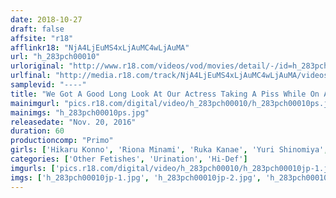 ```yaml
---
date: 2018-10-27
draft: false
affsite: "r18"
afflinkr18: "NjA4LjEuMS4xLjAuMC4wLjAuMA"
url: "h_283pch00010"
urloriginal: "http://www.r18.com/videos/vod/movies/detail/-/id=h_283pch00010"
urlfinal: "http://media.r18.com/track/NjA4LjEuMS4xLjAuMC4wLjAuMA/videos/vod/movies/detail/-/id=h_283pch00010"
samplevid: "----"
title: "We Got A Good Long Look At Our Actress Taking A Piss While On A Break During Our Location Shoot"
mainimgurl: "pics.r18.com/digital/video/h_283pch00010/h_283pch00010ps.jpg"
mainimgs: "h_283pch00010ps.jpg"
releasedate: "Nov. 20, 2016"
duration: 60
productioncomp: "Primo"
girls: ['Hikaru Konno', 'Riona Minami', 'Ruka Kanae', 'Yuri Shinomiya', 'Marie Konishi', 'Airi Sato', 'Miori Hara', 'Nagomi']
categories: ['Other Fetishes', 'Urination', 'Hi-Def']
imgurls: ['pics.r18.com/digital/video/h_283pch00010/h_283pch00010jp-1.jpg', 'pics.r18.com/digital/video/h_283pch00010/h_283pch00010jp-2.jpg', 'pics.r18.com/digital/video/h_283pch00010/h_283pch00010jp-3.jpg', 'pics.r18.com/digital/video/h_283pch00010/h_283pch00010jp-4.jpg', 'pics.r18.com/digital/video/h_283pch00010/h_283pch00010jp-5.jpg', 'pics.r18.com/digital/video/h_283pch00010/h_283pch00010jp-6.jpg', 'pics.r18.com/digital/video/h_283pch00010/h_283pch00010jp-7.jpg', 'pics.r18.com/digital/video/h_283pch00010/h_283pch00010jp-8.jpg', 'pics.r18.com/digital/video/h_283pch00010/h_283pch00010jp-9.jpg', 'pics.r18.com/digital/video/h_283pch00010/h_283pch00010jp-10.jpg', 'pics.r18.com/digital/video/h_283pch00010/h_283pch00010jp-11.jpg', 'pics.r18.com/digital/video/h_283pch00010/h_283pch00010jp-12.jpg', 'pics.r18.com/digital/video/h_283pch00010/h_283pch00010jp-13.jpg', 'pics.r18.com/digital/video/h_283pch00010/h_283pch00010jp-14.jpg', 'pics.r18.com/digital/video/h_283pch00010/h_283pch00010jp-15.jpg', 'pics.r18.com/digital/video/h_283pch00010/h_283pch00010jp-16.jpg', 'pics.r18.com/digital/video/h_283pch00010/h_283pch00010jp-17.jpg', 'pics.r18.com/digital/video/h_283pch00010/h_283pch00010jp-18.jpg', 'pics.r18.com/digital/video/h_283pch00010/h_283pch00010jp-19.jpg', 'pics.r18.com/digital/video/h_283pch00010/h_283pch00010jp-20.jpg']
imgs: ['h_283pch00010jp-1.jpg', 'h_283pch00010jp-2.jpg', 'h_283pch00010jp-3.jpg', 'h_283pch00010jp-4.jpg', 'h_283pch00010jp-5.jpg', 'h_283pch00010jp-6.jpg', 'h_283pch00010jp-7.jpg', 'h_283pch00010jp-8.jpg', 'h_283pch00010jp-9.jpg', 'h_283pch00010jp-10.jpg', 'h_283pch00010jp-11.jpg', 'h_283pch00010jp-12.jpg', 'h_283pch00010jp-13.jpg', 'h_283pch00010jp-14.jpg', 'h_283pch00010jp-15.jpg', 'h_283pch00010jp-16.jpg', 'h_283pch00010jp-17.jpg', 'h_283pch00010jp-18.jpg', 'h_283pch00010jp-19.jpg', 'h_283pch00010jp-20.jpg']
---
```

